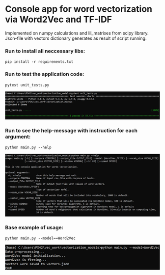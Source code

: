 # Console app for word vectorization via Word2Vec and TF-IDF
Implemented on numpy calculations and lil_matrixes from scipy library.
Json-file with vectors dictionary generates as result of script running.

### Run to install all neccessary libs:
```
pip install -r requirements.txt
```

### Run to test the application code:
```
pytest unit_tests.py
```
![tests_screenshot](https://github.com/IlyaKusakin/vectorization_models/blob/main/images/tests.jpg)

### Run to see the help-message with instruction for each argument:
```
python main.py --help
```
![help_screenshot](https://github.com/IlyaKusakin/vectorization_models/blob/main/images/help.jpg)

### Base example of usage:
```
python main.py --model==Word2Vec
```
![example_screenshot](https://github.com/IlyaKusakin/vectorization_models/blob/main/images/example.jpg)


